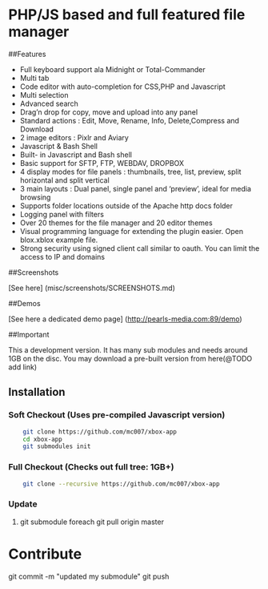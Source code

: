 PHP/JS based and full featured file manager
===========================================

##Features
 
 - Full keyboard support ala Midnight or Total-Commander 
 - Multi tab 
 - Code editor with auto-completion for CSS,PHP and Javascript 
 - Multi selection
 - Advanced search
 - Drag’n drop for copy, move and upload into any panel
 - Standard actions : Edit, Move, Rename, Info, Delete,Compress and Download
 - 2 image editors : Pixlr and Aviary
 - Javascript & Bash Shell
 - Built- in Javascript and Bash shell
 - Basic support for SFTP, FTP, WEBDAV, DROPBOX
 - 4 display modes for file panels : thumbnails, tree, list, preview, split horizontal and split vertical
 - 3 main layouts : Dual panel, single panel and ‘preview’, ideal for media browsing
 - Supports folder locations outside of the Apache http docs folder
 - Logging panel with filters
 - Over 20 themes for the file manager and 20 editor themes
 - Visual programming language for extending the plugin easier. Open blox.xblox example file.
 - Strong security using signed client call similar to oauth. You can limit the access to IP and domains

##Screenshots

[See here] (misc/screenshots/SCREENSHOTS.md)

##Demos

[See here a dedicated demo page] (http://pearls-media.com:89/demo)


##Important

This a development version. It has many sub modules and needs around 1GB on the disc. You may download a pre-built version from here(@TODO add link) 

## Installation 

### Soft Checkout (Uses pre-compiled Javascript version)

``` bash 
    git clone https://github.com/mc007/xbox-app
    cd xbox-app
    git submodules init
```

### Full Checkout (Checks out full tree: 1GB+)

``` bash 
    git clone --recursive https://github.com/mc007/xbox-app    
```


### Update 

1. git submodule foreach git pull origin master

# Contribute

git commit -m "updated my submodule"
git push
